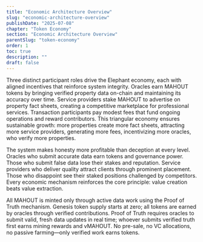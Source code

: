 ```yaml
---
title: "Economic Architecture Overview"
slug: "economic-architecture-overview"
publishDate: "2025-07-08"
chapter: "Token Economy"
section: "Economic Architecture Overview"
parentSlug: "token-economy"
order: 1
toc: true
description: ""
draft: false
---
```


Three distinct participant roles drive the Elephant economy, each with aligned incentives that reinforce system
integrity. Oracles earn MAHOUT tokens by bringing verified property data on-chain and maintaining its accuracy over
time. Service providers stake MAHOUT to advertise on property fact sheets, creating a competitive marketplace for
professional services. Transaction participants pay modest fees that fund ongoing operations and reward contributors.
This triangular economy ensures sustainable growth: more properties create more fact sheets, attracting more service
providers, generating more fees, incentivizing more oracles, who verify more properties.

The system makes honesty more profitable than deception at every level. Oracles who submit accurate data earn tokens and
governance power. Those who submit false data lose their stakes and reputation. Service providers who deliver quality
attract clients through prominent placement. Those who disappoint see their staked positions challenged by competitors.
Every economic mechanism reinforces the core principle: value creation beats value extraction.

All MAHOUT is minted only through active data work using the Proof of Truth mechanism. Genesis token supply starts at
zero; all tokens are earned by oracles through verified contributions. Proof of Truth requires oracles to submit valid,
fresh data updates in real time; whoever submits verified truth first earns mining rewards and vMAHOUT. No pre-sale, no
VC allocations, no passive farming—only verified work earns tokens.
